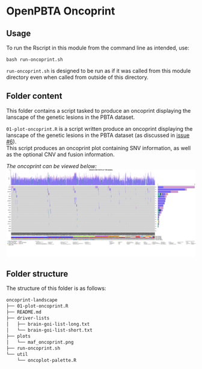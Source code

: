 # OpenPBTA Oncoprint

## Usage

To run the Rscript in this module from the command line as intended, use:

```
bash run-oncoprint.sh
```

`run-oncoprint.sh` is designed to be run as if it was called from this module directory even when called from outside of this directory.

## Folder content

This folder contains a script tasked to produce an oncoprint displaying the lanscape of the genetic lesions in the PBTA dataset.

`01-plot-oncoprint.R` is a script written produce an oncoprint displaying the lanscape of the genetic lesions in the PBTA dataset (as discussed in [issue #6](https://github.com/AlexsLemonade/OpenPBTA-analysis/issues/6)).  
This script produces an oncoprint plot containing SNV information, as well as the optional CNV and fusion information.   

_The oncoprint can be viewed below:_
![Oncoprint](plots/maf_oncoprint.png)

## Folder structure 

The structure of this folder is as follows:

```
oncoprint-landscape
├── 01-plot-oncoprint.R
├── README.md
├── driver-lists
│   ├── brain-goi-list-long.txt
│   └── brain-goi-list-short.txt
├── plots
│   └── maf_oncoprint.png
├── run-oncoprint.sh
└── util
    └── oncoplot-palette.R
    
```
